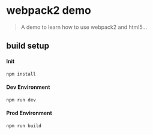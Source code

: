 # webpack2 demo
> A demo to learn how to use webpack2 and html5...

## build setup
#### Init
`npm install`
#### Dev Environment
`npm run dev`
#### Prod Environment
`npm run build`
